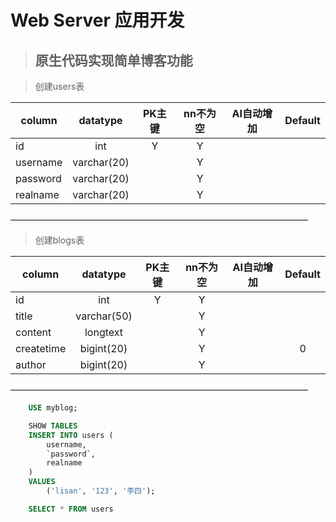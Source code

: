 # Web Server 应用开发

>## 原生代码实现简单博客功能

> 创建users表

| column        | datatype    |  PK主键      | nn不为空 | AI自动增加        | Default |
| --------      | :-----:     | :----:      | :----:   | :----:           | :----:  |
| id|int          |   Y         |  Y       |                  |         |
| username | varchar(20) |             |  Y       |                  |         |
| password | varchar(20) |             |  Y       |                  |         |
| realname | varchar(20) |             |  Y       |                  |         |


——————————————————————————————————


> 创建blogs表

| column        | datatype    |  PK主键      | nn不为空 | AI自动增加       | Default |
| --------      | :-----:     | :----:      | :----:   | :----:           | :----:  |
| id            |int          |   Y         |  Y       |                  |         |
| title      | varchar(50) |             |  Y       |                  |         |
| content      | longtext|             |  Y       |                  |         |
| createtime      | bigint(20) |             |  Y       |                  |     0    |
| author      | bigint(20) |             |  Y       |                  |         |
——————————————————————————————————


```SQL
    USE myblog;

    SHOW TABLES 
    INSERT INTO users (
        username,
        `password`,
        realname
    )
    VALUES
        ('lisan', '123', '李四');

    SELECT * FROM users
```